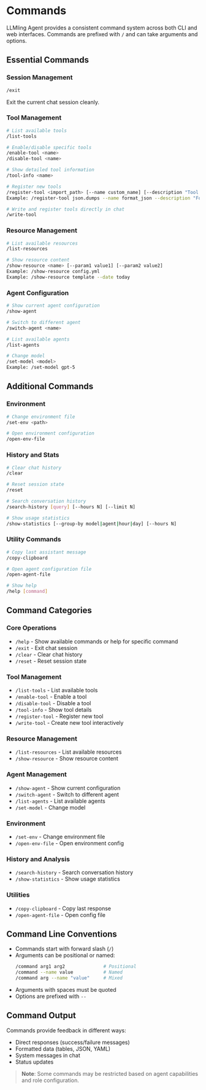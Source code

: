 # Commands

LLMling Agent provides a consistent command system across both CLI and web interfaces. Commands are prefixed with `/` and can take arguments and options.

## Essential Commands

### Session Management
```bash
/exit
```
Exit the current chat session cleanly.

### Tool Management
```bash
# List available tools
/list-tools

# Enable/disable specific tools
/enable-tool <name>
/disable-tool <name>

# Show detailed tool information
/tool-info <name>

# Register new tools
/register-tool <import_path> [--name custom_name] [--description "Tool description"]
Example: /register-tool json.dumps --name format_json --description "Format JSON data"

# Write and register tools directly in chat
/write-tool
```

### Resource Management
```bash
# List available resources
/list-resources

# Show resource content
/show-resource <name> [--param1 value1] [--param2 value2]
Example: /show-resource config.yml
Example: /show-resource template --date today
```

### Agent Configuration
```bash
# Show current agent configuration
/show-agent

# Switch to different agent
/switch-agent <name>

# List available agents
/list-agents

# Change model
/set-model <model>
Example: /set-model gpt-5
```

## Additional Commands

### Environment
```bash
# Change environment file
/set-env <path>

# Open environment configuration
/open-env-file
```

### History and Stats
```bash
# Clear chat history
/clear

# Reset session state
/reset

# Search conversation history
/search-history [query] [--hours N] [--limit N]

# Show usage statistics
/show-statistics [--group-by model|agent|hour|day] [--hours N]
```

### Utility Commands
```bash
# Copy last assistant message
/copy-clipboard

# Open agent configuration file
/open-agent-file

# Show help
/help [command]
```

## Command Categories

### Core Operations
- `/help` - Show available commands or help for specific command
- `/exit` - Exit chat session
- `/clear` - Clear chat history
- `/reset` - Reset session state

### Tool Management
- `/list-tools` - List available tools
- `/enable-tool` - Enable a tool
- `/disable-tool` - Disable a tool
- `/tool-info` - Show tool details
- `/register-tool` - Register new tool
- `/write-tool` - Create new tool interactively

### Resource Management
- `/list-resources` - List available resources
- `/show-resource` - Show resource content

### Agent Management
- `/show-agent` - Show current configuration
- `/switch-agent` - Switch to different agent
- `/list-agents` - List available agents
- `/set-model` - Change model

### Environment
- `/set-env` - Change environment file
- `/open-env-file` - Open environment config

### History and Analysis
- `/search-history` - Search conversation history
- `/show-statistics` - Show usage statistics

### Utilities
- `/copy-clipboard` - Copy last response
- `/open-agent-file` - Open config file

## Command Line Conventions

- Commands start with forward slash (`/`)
- Arguments can be positional or named:
  ```bash
  /command arg1 arg2              # Positional
  /command --name value           # Named
  /command arg --name "value"     # Mixed
  ```
- Arguments with spaces must be quoted
- Options are prefixed with `--`

## Command Output

Commands provide feedback in different ways:
- Direct responses (success/failure messages)
- Formatted data (tables, JSON, YAML)
- System messages in chat
- Status updates


> **Note**: Some commands may be restricted based on agent capabilities and role configuration.
